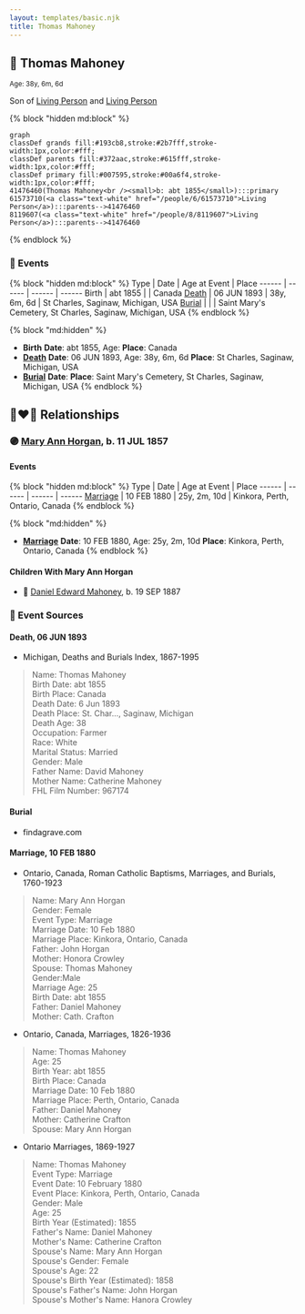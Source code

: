 ```yaml
---
layout: templates/basic.njk
title: Thomas Mahoney
---
```

## 🔵 Thomas Mahoney
<small>Age: 38y, 6m, 6d</small>

Son of [Living Person](/people/8/8119607) and [Living Person](/people/6/61573710)

{% block "hidden md:block" %}
```mermaid
graph
classDef grands fill:#193cb8,stroke:#2b7fff,stroke-width:1px,color:#fff;
classDef parents fill:#372aac,stroke:#615fff,stroke-width:1px,color:#fff;
classDef primary fill:#007595,stroke:#00a6f4,stroke-width:1px,color:#fff;
41476460(Thomas Mahoney<br /><small>b: abt 1855</small>):::primary
61573710(<a class="text-white" href="/people/6/61573710">Living Person</a>):::parents-->41476460
8119607(<a class="text-white" href="/people/8/8119607">Living Person</a>):::parents-->41476460
```
{% endblock %}

### 📆 Events

{% block "hidden md:block" %}
Type | Date | Age at Event | Place
------ | ------ | ------ | ------
Birth | abt 1855 |  | Canada
[Death](#event-event-3) | 06 JUN 1893 | 38y, 6m, 6d | St Charles, Saginaw, Michigan, USA
[Burial](#event-event-4) |  |  | Saint Mary's Cemetery, St Charles, Saginaw, Michigan, USA
{% endblock %}

{% block "md:hidden" %}
- **Birth**
**Date**: abt 1855, Age:
**Place**: Canada
- **[Death](#event-event-3)**
**Date**: 06 JUN 1893, Age: 38y, 6m, 6d
**Place**: St Charles, Saginaw, Michigan, USA
- **[Burial](#event-event-4)**
**Date**:
**Place**: Saint Mary's Cemetery, St Charles, Saginaw, Michigan, USA
{% endblock %}

## 👩‍❤️‍👨 Relationships

### 🟣 [Mary Ann Horgan](/people/9/90749846), b. 11 JUL 1857

#### Events

{% block "hidden md:block" %}
Type | Date | Age at Event | Place
------ | ------ | ------ | ------
[Marriage](#event-family-0-event-0) | 10 FEB 1880 | 25y, 2m, 10d | Kinkora, Perth, Ontario, Canada
{% endblock %}

{% block "md:hidden" %}
- **[Marriage](#event-family-0-event-0)**
**Date**: 10 FEB 1880, Age: 25y, 2m, 10d
**Place**: Kinkora, Perth, Ontario, Canada
{% endblock %}

#### Children With Mary Ann Horgan
* 🔵 [Daniel Edward Mahoney](/people/2/24117676), b. 19 SEP 1887
### 📰 Event Sources

#### <a id="event-event-3"></a> Death, 06 JUN 1893
* Michigan, Deaths and Burials Index, 1867-1995
>   
  > Name: Thomas Mahoney  
  > Birth Date: abt 1855  
  > Birth Place: Canada  
  > Death Date: 6 Jun 1893  
  > Death Place: St. Char..., Saginaw, Michigan  
  > Death Age: 38  
  > Occupation: Farmer  
  > Race: White  
  > Marital Status: Married  
  > Gender: Male  
  > Father Name: David Mahoney  
  > Mother Name: Catherine Mahoney  
  > FHL Film Number: 967174

#### <a id="event-event-4"></a> Burial
* findagrave.com

#### <a id="event-family-0-event-0"></a> Marriage, 10 FEB 1880
* Ontario, Canada, Roman Catholic Baptisms, Marriages, and Burials, 1760-1923
>   
  > Name: Mary Ann Horgan  
  > Gender: Female  
  > Event Type: Marriage  
  > Marriage Date: 10 Feb 1880  
  > Marriage Place: Kinkora, Ontario, Canada  
  > Father: John Horgan  
  > Mother: Honora Crowley  
  > Spouse: Thomas Mahoney  
  > Gender:Male  
  > Marriage Age: 25  
  > Birth Date: abt 1855  
  > Father: Daniel Mahoney  
  > Mother: Cath. Crafton
* Ontario, Canada, Marriages, 1826-1936
>   
  > Name: Thomas Mahoney  
  > Age: 25  
  > Birth Year: abt 1855  
  > Birth Place: Canada  
  > Marriage Date: 10 Feb 1880  
  > Marriage Place: Perth, Ontario, Canada  
  > Father: Daniel Mahoney  
  > Mother: Catherine Crafton  
  > Spouse: Mary Ann Horgan
* Ontario Marriages, 1869-1927
>   
  > Name: Thomas Mahoney  
  > Event Type: Marriage  
  > Event Date: 10 February 1880  
  > Event Place: Kinkora, Perth, Ontario, Canada  
  > Gender: Male  
  > Age: 25  
  > Birth Year (Estimated): 1855  
  > Father's Name: Daniel Mahoney  
  > Mother's Name: Catherine Crafton  
  > Spouse's Name: Mary Ann Horgan  
  > Spouse's Gender: Female  
  > Spouse's Age: 22  
  > Spouse's Birth Year (Estimated): 1858  
  > Spouse's Father's Name: John Horgan  
  > Spouse's Mother's Name: Hanora Crowley